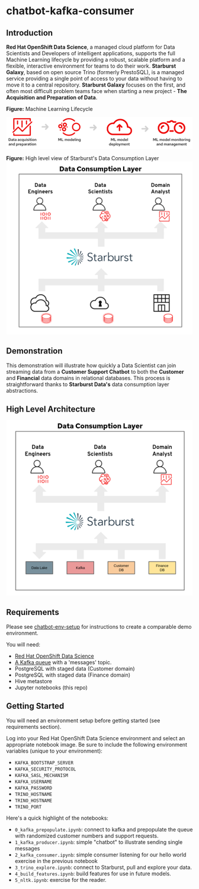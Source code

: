# chatbot-kafka-consumer
## Introduction
**Red Hat OpenShift Data Science**, a managed cloud platform for Data Scientists
and Developers of intelligent applications, supports the full Machine Learning
lifecycle by providing a robust, scalable platform and a flexible, interactive
environment for teams to do their work. **Starburst Galaxy**, based on open
source Trino (formerly PrestoSQL), is a managed service providing a single point
of access to your data without having to move it to a central repository.
**Starburst Galaxy** focuses on the first, and often most difficult problem
teams face when starting a new project - **The Acquisition and Preparation of
Data**.

**Figure:** Machine Learning Lifecycle

![MLLC](support/ml-lifecycle-desktop.svg)

**Figure:** High level view of Starburst's Data Consumption Layer
![Consumption view](support/higher-level-arch.png)

## Demonstration
This demonstration will illustrate how quickly a Data Scientist can join
streaming data from a **Customer Support Chatbot** to both the **Customer** and
**Financial** data domains in relational databases. This process is
straightforward thanks to **Starburst Data's** data consumption layer
abstractions. 

## High Level Architecture 
![Data source view](support/high-level-arch.png)

## Requirements
Please see [chatbot-env-setup](https://github.com/keklundrh/chatbot-env-setup)
for instructions to create a comparable demo environment. 

You will need:
- [Red Hat OpenShift Data
  Science](https://www.redhat.com/en/technologies/cloud-computing/openshift/openshift-data-science)
- [A Kafka
  queue](https://www.redhat.com/en/technologies/cloud-computing/openshift/openshift-streams-for-apache-kafka) with a 'messages' topic.
- PostgreSQL with staged data (Customer domain)
- PostgreSQL with staged data (Finance domain)
- Hive metastore 
- Jupyter notebooks (this repo)  

## Getting Started
You will need an environment setup before getting started (see requirements
section). 

Log into your Red Hat OpenShift Data Science environment and select an
appropriate notebook image. Be sure to include the following environment
variables (unique to your environment):
- `KAFKA_BOOTSTRAP_SERVER`
- `KAFKA_SECURITY_PROTOCOL`
- `KAFKA_SASL_MECHANISM`
- `KAFKA_USERNAME`
- `KAFKA_PASSWORD`
- `TRINO_HOSTNAME`
- `TRINO_HOSTNAME`
- `TRINO_PORT`

Here's a quick highlight of the notebooks:
- `0_kafka_prepopulate.ipynb`:  connect to kafka and prepopulate the queue with
  randomized customer numbers and support requests.
- `1_kafka_producer.ipynb`: simple "chatbot" to illustrate sending single
  messages 
- `2_kafka_consumer.ipynb`: simple consumer listening for our hello world
  exercise in the previous notebook
- `3_trino_explore.ipynb`: connect to Starburst, pull and explore your data.
- `4_build_features.ipynb`: build features for use in future models.
- `5_nltk.ipynb`: exercise for the reader.
